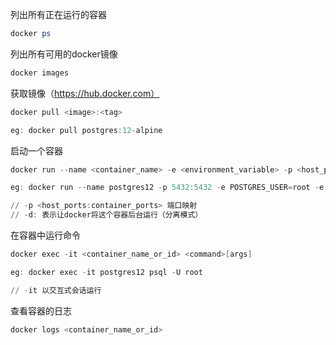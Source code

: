 列出所有正在运行的容器
``` powershell
docker ps

```

列出所有可用的docker镜像
``` powershell
docker images
```

获取镜像（https://hub.docker.com）
```powershell
docker pull <image>:<tag>

eg: docker pull postgres:12-alpine
```

启动一个容器
```powershell
docker run --name <container_name> -e <environment_variable> -p <host_ports:container_ports> -d <image>:<tag>

eg: docker run --name postgres12 -p 5432:5432 -e POSTGRES_USER=root -e POSTGRES_PASSWORD=123456 -d postgres:12-alpine

// -p <host_ports:container_ports> 端口映射
// -d: 表示让docker将这个容器后台运行（分离模式）
```

在容器中运行命令
```powershell
docker exec -it <container_name_or_id> <command>[args]

eg: docker exec -it postgres12 psql -U root

// -it 以交互式会话运行
```

查看容器的日志
```powershell
docker logs <container_name_or_id>
```
